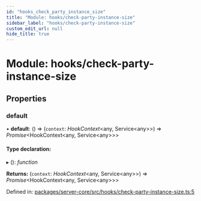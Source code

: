 ```yaml
---
id: "hooks_check_party_instance_size"
title: "Module: hooks/check-party-instance-size"
sidebar_label: "hooks/check-party-instance-size"
custom_edit_url: null
hide_title: true
---
```


# Module: hooks/check-party-instance-size

## Properties

### default

• **default**: () => (`context`: *HookContext*<any, Service<any\>\>) => *Promise*<HookContext<any, Service<any\>\>\>

#### Type declaration:

▸ (): *function*

**Returns:** (`context`: *HookContext*<any, Service<any\>\>) => *Promise*<HookContext<any, Service<any\>\>\>

Defined in: [packages/server-core/src/hooks/check-party-instance-size.ts:5](https://github.com/xr3ngine/xr3ngine/blob/716a06460/packages/server-core/src/hooks/check-party-instance-size.ts#L5)
